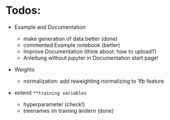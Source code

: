 # Todos:

- Example and Documentation
    - make generation of data better (done)
    - commented Example notebook (better)
    - Improve Documentation (think about: how to upload?)
    - Anleitung without jupyter in Documentation start page!

- Weights
    - normalization: add reweighting normalizing to 1fb feature


- extend `**training variables`
    - hyperparameter (check!)
    - treenames im training ändern (done)
